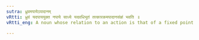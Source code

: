 ```yaml
---
sutra: ध्रुवमपायेऽपादानम्
vRtti: ध्रुवं यदपाययुक्त नपाये साध्ये यदवधिभूतं तत्कारकमपादानसंज्ञं भवति ॥
vRtti_eng: A noun whose relation to an action is that of a fixed point from which departure takes place is called _apadana_ or Tablation.

---
```

